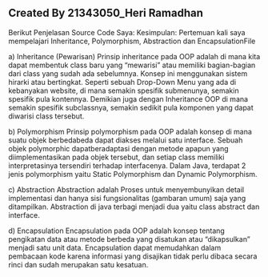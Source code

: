 ## Created By 21343050_Heri Ramadhan
Berikut Penjelasan Source Code Saya:
Kesimpulan: Pertemuan kali saya mempelajari Inheritance, Polymorphism, Abstraction dan EncapsulationFile

a) Inheritance (Pewarisan) Prinsip inheritance pada OOP adalah di mana kita dapat membentuk class baru yang “mewarisi” atau memiliki bagian-bagian dari class yang sudah ada sebelumnya. Konsep ini menggunakan sistem hirarki atau bertingkat. Seperti sebuah Drop-Down Menu yang ada di kebanyakan website, di mana semakin spesifik submenunya, semakin spesifik pula kontennya. Demikian juga dengan Inheritance OOP di mana semakin spesifik subclassnya, semakin sedikit pula komponen yang dapat diwarisi class tersebut.

b) Polymorphism Prinsip polymorphism pada OOP adalah konsep di mana suatu objek berbedabeda dapat diakses melalui satu interface. Sebuah objek polymorphic dapatberadaptasi dengan metode apapun yang diimplementasikan pada objek tersebut, dan setiap class memiliki interpretasinya tersendiri terhadap interfacenya. Dalam Java, terdapat 2 jenis polymorphism yaitu Static Polymorphism dan Dynamic Polymorphism.

c) Abstraction Abstraction adalah Proses untuk menyembunyikan detail implementasi dan hanya sisi fungsionalitas (gambaran umum) saja yang ditampilkan. Abstraction di java terbagi menjadi dua yaitu class abstract dan interface.

d) Encapsulation Encapsulation pada OOP adalah konsep tentang pengikatan data atau metode berbeda yang disatukan atau “dikapsulkan” menjadi satu unit data. Encapsulation dapat memudahkan dalam pembacaan kode karena informasi yang disajikan tidak perlu dibaca secara rinci dan sudah merupakan satu kesatuan.
